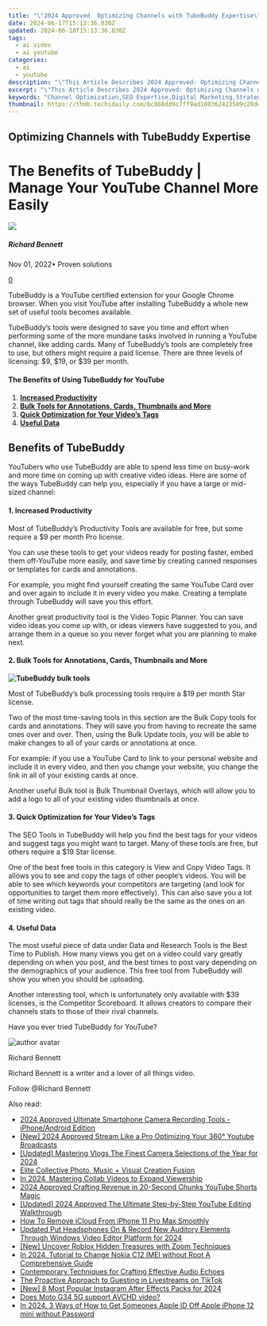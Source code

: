 ```yaml
---
title: "\"2024 Approved  Optimizing Channels with TubeBuddy Expertise\""
date: 2024-06-17T15:13:36.830Z
updated: 2024-06-18T15:13:36.830Z
tags:
  - ai video
  - ai youtube
categories:
  - ai
  - youtube
description: "\"This Article Describes 2024 Approved: Optimizing Channels with TubeBuddy Expertise\""
excerpt: "\"This Article Describes 2024 Approved: Optimizing Channels with TubeBuddy Expertise\""
keywords: "Channel Optimization,SEO Expertise,Digital Marketing,Strategy Execution,Lead Generation,Conversion Boosting,Content Creation"
thumbnail: https://thmb.techidaily.com/6c068dd9c7ff9ad108362423509c28dd6ffe162b74770b33b89afebc380bcbd4.png
---
```


## Optimizing Channels with TubeBuddy Expertise

# The Benefits of TubeBuddy | Manage Your YouTube Channel More Easily

![](https://images.wondershare.com/filmora/article-images/richard-bennett.jpg)

##### Richard Bennett

 Nov 01, 2022• Proven solutions

[0](#commentsBoxSeoTemplate)

TubeBuddy is a YouTube certified extension for your Google Chrome browser. When you visit YouTube after installing TubeBuddy a whole new set of useful tools becomes available.

TubeBuddy’s tools were designed to save you time and effort when performing some of the more mundane tasks involved in running a YouTube channel, like adding cards. Many of TubeBuddy’s tools are completely free to use, but others might require a paid license. There are three levels of licensing: $9, $19, or $39 per month.

#### The Benefits of Using TubeBuddy for YouTube

1. [**Increased Productivity**](#productivity)
2. [**Bulk Tools for Annotations, Cards, Thumbnails and More**](#bulk)
3. [**Quick Optimization for Your Video’s Tags**](#tags)
4. [**Useful Data**](#data)

## **Benefits of TubeBuddy**

YouTubers who use TubeBuddy are able to spend less time on busy-work and more time on coming up with creative video ideas. Here are some of the ways TubeBuddy can help you, especially if you have a large or mid-sized channel:

#### **1\. Increased Productivity**

Most of TubeBuddy’s Productivity Tools are available for free, but some require a $9 per month Pro license.

You can use these tools to get your videos ready for posting faster, embed them off-YouTube more easily, and save time by creating canned responses or templates for cards and annotations.

For example, you might find yourself creating the same YouTube Card over and over again to include it in every video you make. Creating a template through TubeBuddy will save you this effort.

Another great productivity tool is the Video Topic Planner. You can save video ideas you come up with, or ideas viewers have suggested to you, and arrange them in a queue so you never forget what you are planning to make next.

#### **2\. Bulk Tools for Annotations, Cards, Thumbnails and More**

**![TubeBuddy bulk tools](https://images.wondershare.com/filmora/article-images/tubebuddy-bulk-tools.jpg)**

Most of TubeBuddy’s bulk processing tools require a $19 per month Star license.

Two of the most time-saving tools in this section are the Bulk Copy tools for cards and annotations. They will save you from having to recreate the same ones over and over. Then, using the Bulk Update tools, you will be able to make changes to all of your cards or annotations at once.

For example: if you use a YouTube Card to link to your personal website and include it in every video, and then you change your website, you change the link in all of your existing cards at once.

Another useful Bulk tool is Bulk Thumbnail Overlays, which will allow you to add a logo to all of your existing video thumbnails at once.

#### **3\. Quick Optimization for Your Video’s Tags**

The SEO Tools in TubeBuddy will help you find the best tags for your videos and suggest tags you might want to target. Many of these tools are free, but others require a $19 Star license.

One of the best free tools in this category is View and Copy Video Tags. It allows you to see and copy the tags of other people’s videos. You will be able to see which keywords your competitors are targeting (and look for opportunities to target them more effectively). This can also save you a lot of time writing out tags that should really be the same as the ones on an existing video.

#### **4\. Useful Data**

The most useful piece of data under Data and Research Tools is the Best Time to Publish. How many views you get on a video could vary greatly depending on when you post, and the best times to post vary depending on the demographics of your audience. This free tool from TubeBuddy will show you when you should be uploading.

Another interesting tool, which is unfortunately only available with $39 licenses, is the Competitor Scoreboard. It allows creators to compare their channels stats to those of their rival channels.

 Have you ever tried TubeBuddy for YouTube?

![author avatar](https://images.wondershare.com/filmora/article-images/richard-bennett.jpg)

Richard Bennett

Richard Bennett is a writer and a lover of all things video.

Follow @Richard Bennett


<ins class="adsbygoogle"
     style="display:block"
     data-ad-format="autorelaxed"
     data-ad-client="ca-pub-7571918770474297"
     data-ad-slot="1223367746"></ins>



<ins class="adsbygoogle"
     style="display:block"
     data-ad-client="ca-pub-7571918770474297"
     data-ad-slot="8358498916"
     data-ad-format="auto"
     data-full-width-responsive="true"></ins>

<span class="atpl-alsoreadstyle">Also read:</span>
<div><ul>
<li><a href="https://youtube-web.techidaily.com/approved-ultimate-smartphone-camera-recording-tools-iphoneandroid-edition/"><u>2024 Approved  Ultimate Smartphone Camera Recording Tools - iPhone/Android Edition</u></a></li>
<li><a href="https://youtube-web.techidaily.com/024-approved-stream-like-a-pro-optimizing-your-360-youtube-broadcasts/"><u>[New] 2024 Approved  Stream Like a Pro  Optimizing Your 360° Youtube Broadcasts</u></a></li>
<li><a href="https://youtube-web.techidaily.com/ed-mastering-vlogs-the-finest-camera-selections-of-the-year-for-2024/"><u>[Updated] Mastering Vlogs  The Finest Camera Selections of the Year for 2024</u></a></li>
<li><a href="https://youtube-web.techidaily.com/-collective-photo-music-plus-visual-creation-fusion/"><u>Elite Collective  Photo, Music + Visual Creation Fusion</u></a></li>
<li><a href="https://youtube-web.techidaily.com/24-mastering-collab-videos-to-expand-viewership/"><u>In 2024, Mastering Collab Videos to Expand Viewership</u></a></li>
<li><a href="https://youtube-web.techidaily.com/approved-crafting-revenue-in-20-second-chunks-youtube-shorts-magic/"><u>2024 Approved  Crafting Revenue in 20-Second Chunks  YouTube Shorts Magic</u></a></li>
<li><a href="https://youtube-web.techidaily.com/ed-2024-approved-the-ultimate-step-by-step-youtube-editing-walkthrough/"><u>[Updated] 2024 Approved  The Ultimate Step-by-Step YouTube Editing Walkthrough</u></a></li>
<li><a href="https://activate-lock.techidaily.com/how-to-remove-icloud-from-iphone-11-pro-max-smoothly-by-drfone-ios/"><u>How To Remove iCloud From iPhone 11 Pro Max Smoothly</u></a></li>
<li><a href="https://audio-shaping.techidaily.com/updated-put-headsphones-on-and-record-new-auditory-elements-through-windows-video-editor-platform-for-2024/"><u>Updated Put Headsphones On & Record New Auditory Elements Through Windows Video Editor Platform for 2024</u></a></li>
<li><a href="https://some-skills.techidaily.com/new-uncover-roblox-hidden-treasures-with-zoom-techniques/"><u>[New] Uncover Roblox Hidden Treasures with Zoom Techniques</u></a></li>
<li><a href="https://sim-unlock.techidaily.com/in-2024-tutorial-to-change-nokia-c12-imei-without-root-a-comprehensive-guide-by-drfone-android/"><u>In 2024, Tutorial to Change Nokia C12 IMEI without Root A Comprehensive Guide</u></a></li>
<li><a href="https://voice-adjusting.techidaily.com/contemporary-techniques-for-crafting-effective-audio-echoes/"><u>Contemporary Techniques for Crafting Effective Audio Echoes</u></a></li>
<li><a href="https://tiktok-clips.techidaily.com/the-proactive-approach-to-guesting-in-livestreams-on-tiktok/"><u>The Proactive Approach to Guesting in Livestreams on TikTok</u></a></li>
<li><a href="https://instagram-video-recordings.techidaily.com/new-8-most-popular-instagram-after-effects-packs-for-2024/"><u>[New] 8 Most Popular Instagram After Effects Packs for 2024</u></a></li>
<li><a href="https://phone-solutions.techidaily.com/does-moto-g34-5g-support-avchd-video-by-aiseesoft-video-converter-play-mts-on-android/"><u>Does Moto G34 5G support AVCHD video?</u></a></li>
<li><a href="https://apple-account.techidaily.com/in-2024-3-ways-of-how-to-get-someones-apple-id-off-apple-iphone-12-mini-without-password-by-drfone-ios/"><u>In 2024, 3 Ways of How to Get Someones Apple ID Off Apple iPhone 12 mini without Password</u></a></li>
</ul></div>
